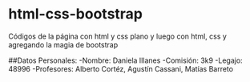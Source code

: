 # html-css-bootstrap
Códigos de la página con html y css plano y luego con html, css y agregando la magia de bootstrap

##Datos Personales:
-Nombre: Daniela Illanes
-Comisión: 3k9
-Legajo: 48996
-Profesores: Alberto Cortéz, Agustín Cassani, Matías Barreto

